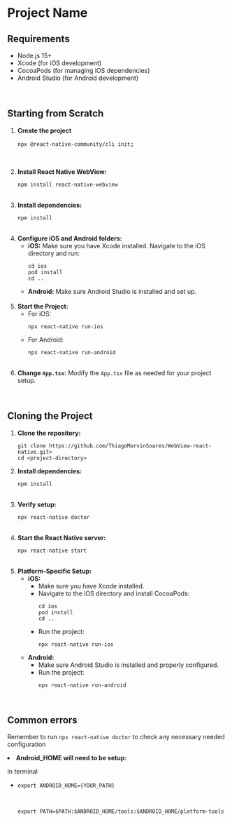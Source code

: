 <h1>Project Name</h1>

<h2>Requirements</h2>
<ul>
  <li>Node.js 15+</li>
  <li>Xcode (for iOS development)</li>
  <li>CocoaPods (for managing iOS dependencies)</li>
  <li>Android Studio (for Android development)</li>
</ul>
<br>
<h2>Starting from Scratch</h2>
<ol>
  <li><strong>Create the project</strong>
    <pre><code>npx @react-native-community/cli init</code>;
  </li>
  <br>
   <li><strong>Install React Native WebView:</strong>
    <pre><code>npm install react-native-webview</code></pre>
  </li>
  <br>
  <li><strong>Install dependencies:</strong>
    <pre><code>npm install</code></pre>
  </li>
  <br>
  <li><strong>Configure iOS and Android folders:</strong>
    <ul>
      <li><strong>iOS:</strong> Make sure you have Xcode installed. Navigate to the iOS directory and run:
        <pre><code>cd ios
pod install
cd ..</code></pre>
      </li>
      <li><strong>Android:</strong> Make sure Android Studio is installed and set up.</li>
    </ul>
  </li>
  <br>
  <li><strong>Start the Project:</strong>
    <ul>
      <li>For iOS:
        <pre><code>npx react-native run-ios</code></pre>
      </li>
      <li>For Android:
        <pre><code>npx react-native run-android</code></pre>
      </li>
    </ul>
  </li>
  <br>
  <li><strong>Change <code>App.tsx</code>:</strong> Modify the <code>App.tsx</code> file as needed for your project setup.</li>
</ol>
<br>
<h2>Cloning the Project</h2>
<ol>
  <li><strong>Clone the repository:</strong>
    <pre><code>git clone https://github.com/ThiagoMarvinSoares/WebView-react-native.git&gt;
cd &lt;project-directory&gt;</code></pre>
  </li>
  
  <li><strong>Install dependencies:</strong>
    <pre><code>npm install</code></pre>
  </li>
  <br>
  <li><strong>Verify setup:</strong>
    <pre><code>npx react-native doctor</code></pre>
  </li>
  <br>
  <li><strong>Start the React Native server:</strong>
    <pre><code>npx react-native start</code></pre>
  </li>
  <br>
  <li><strong>Platform-Specific Setup:</strong>
    <ul>
      <li><strong>iOS:</strong>
        <ul>
          <li>Make sure you have Xcode installed.</li>
          <li>Navigate to the iOS directory and install CocoaPods:
            <pre><code>cd ios
pod install
cd ..</code></pre>
          </li>
          <li>Run the project:
            <pre><code>npx react-native run-ios</code></pre>
          </li>
        </ul>
      </li>
      <li><strong>Android:</strong>
        <ul>
          <li>Make sure Android Studio is installed and properly configured.</li>
          <li>Run the project:
            <pre><code>npx react-native run-android</code></pre>
          </li>
        </ul>
      </li>
    </ul>
  </li>
</ol>
<br>
<h2>Common errors</h2>
      <p>Remember to run <code>npx react-native doctor</code> to check any necessary needed configuration</p>
      <li><strong>Android_HOME will need to be setup:</strong>
        <p>In terminal</p>
        <ul>
          <li>
            <pre><code>export ANDROID_HOME={YOUR_PATH}</code></pre></li><br>
            <pre><code>export PATH=$PATH:$ANDROID_HOME/tools:$ANDROID_HOME/platform-tools</code></pre>
          </li>
        </ul>
      </li>

